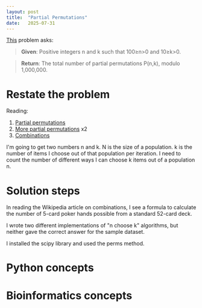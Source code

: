 ```yaml
---
layout: post
title:  "Partial Permutations"
date:   2025-07-31
---
```


[This](https://rosalind.info/problems/pper/) problem asks:

> **Given**: Positive integers n and k such that 100≥n>0 and 10≥k>0.

> **Return**: The total number of partial permutations P(n,k), modulo 1,000,000.

<!--Break-->

# Restate the problem
Reading:
1. [Partial permutations](https://rosalind.info/glossary/partial-permutation/)
2. [More partial permutations](https://en.wikipedia.org/wiki/Partial_permutation) x2
3. [Combinations](https://en.wikipedia.org/wiki/Combination)

I'm going to get two numbers n and k. N is the size of a population. k is the number of items I choose out of that population per iteration. I need to count the number of different ways I can choose k items out of a population n.
# Solution steps
In reading the Wikipedia article on combinations, I see a formula to calculate the number of 5-card poker hands possible from a standard 52-card deck.

I wrote two different implementations of "n choose k" algorithms, but neither gave the correct answer for the sample dataset.

I installed the scipy library and used the perms method.

# Python concepts

# Bioinformatics concepts


